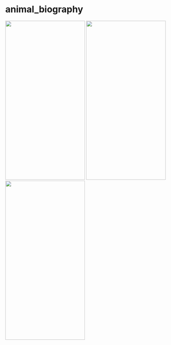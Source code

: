 # animal_biography

<img src = "https://user-images.githubusercontent.com/113905423/211481485-1f1aa968-8294-488d-b936-5c40d4a5fa30.png" height = 500 width = 250>
<img src = "https://user-images.githubusercontent.com/113905423/211481541-24999e05-bdb1-421d-9b70-b784073b54c7.png" height = 500 width = 250>
<img src = "https://user-images.githubusercontent.com/113905423/211481588-d5922922-bd83-46af-bfc3-fd465c374d69.png" height = 500 width = 250>


